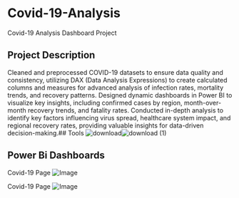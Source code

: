 # Covid-19-Analysis
Covid-19 Analysis Dashboard Project 
## Project Description
Cleaned and preprocessed COVID-19 datasets to ensure data quality and consistency, utilizing DAX (Data Analysis Expressions) to create calculated columns and measures for advanced analysis of infection rates, mortality trends, and recovery patterns. Designed dynamic dashboards in Power BI to visualize key insights, including confirmed cases by region, month-over-month recovery trends, and fatality rates. Conducted in-depth analysis to identify key factors influencing virus spread, healthcare system impact, and regional recovery rates, providing valuable insights for data-driven decision-making.## Tools
![download](https://github.com/user-attachments/assets/82fe2e1c-ca76-4267-9819-1449de1c9e64)![download (1)](https://github.com/user-attachments/assets/9295a98b-4db9-4334-841c-01003dbe84d5)

## Power Bi Dashboards
Covid-19 Page
![Image](https://github.com/user-attachments/assets/512fe546-4bb0-4c2b-81a1-6c2cbd0f9b59)


Covid-19 
Page ![Image](https://github.com/user-attachments/assets/c3643724-8810-498f-b898-cafad37a6ab7)
